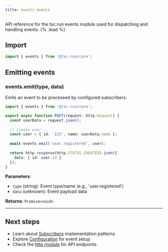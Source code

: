 ```yaml
---
title: events module
---
```


API reference for the tsc.run events module used for dispatching and handling events. {% .lead %}

## Import

```typescript
import { events } from '@tsc-run/core';
```

## Emitting events

### events.emit(type, data)

Emits an event to be processed by configured subscribers:

```typescript
import { events } from '@tsc-run/core';

export async function POST(request: http.Request) {
  const userData = request.json();
  
  // Create user...
  const user = { id: '123', name: userData.name };
  
  await events.emit('user.registered', user);
  
  return http.response(http.STATUS_CREATED).json({
    data: { id: user.id }
  });
}
```

**Parameters**:
- `type` (string): Event type/name (e.g., 'user.registered')
- `data` (unknown): Event payload data

**Returns**: `Promise<void>`

---

## Next steps

- Learn about [Subscribers](/docs/subscribers) implementation patterns
- Explore [Configuration](/docs/configuration) for event setup
- Check the [http module](/docs/http) for API endpoints